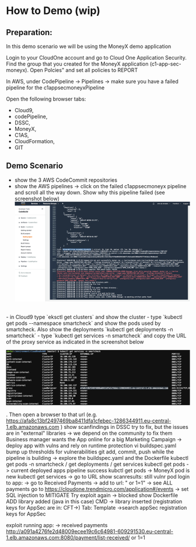 # How to Demo (wip)

## Preparation:

In this demo scenario we will be using the MoneyX demo application

Login to your CloudOne account and go to Cloud One Application Security.  Find the group that you created for the MoneyX application (c1-app-sec-moneyx).  Open Polcies" and set all policies to REPORT <br />

In AWS, under CodePipeline -> Pipelines -> make sure you have a failed pipeline for the <projectname>c1appsecmoneyxPipeline  <br />

Open the following browser tabs:
- Cloud9,
- codePipeline,
- DSSC,
- MoneyX,
- C1AS,
- CloudFormation,
- GIT

## Demo Scenario
- show the 3 AWS CodeCommit repositories
- show the AWS pipelines -> click on the failed c1appsecmoneyx pipeline and scroll all the way down.  Show why this pipeline failed (see screenshot below) ![](images/VulnerabilitiesExceededThreshold.png)
 <br />
- in Cloud9 type `eksctl get clusters` and show the cluster
- type `kubectl get pods --namespace smartcheck` and show the pods used by smartcheck.  Also show the deployments `kubectl get deployments -n smartcheck`
- type `kubectl get services -n smartcheck` and copy the URL of the proxy service as indicated in the screenshot below <br />

![](images/GetDSSCURL.png) <br />

.  Then open a browser to that url
(e.g. https://afa8c13bf2497469ba8411dfa1cfebec-1286344911.eu-central-1.elb.amazonaws.com )
show scanfindings in DSSC
    try to fix, but the issues are in "external" libraries -> we depend on the community to fix them
    Business manager wants the App online for a big Marketing Campaign
    -> deploy app with vulns and rely on runtime protection
  vi buildspec.yaml
    bump up thresholds for vulnerabilities
  git add, commit, push
  while the pipeline is building
      -> explore the buildspec.yaml and the Dockerfile
      kubectl get pods -n smartcheck / get deployments / get services
      kubectl get pods -> current deployed apps
  pipeline success
      kubctl get pods -> MoneyX pod is new
      kubectl get services -> go to URL
      show scanresults: still vulnr pod
      login to app: -> go to Received Payments -> add to url:  " or 1=1" -> see ALL payments
      go to https://cloudone.trendmicro.com/application#/events -> set SQL injection to MITIGATE
      Try exploit again  -> blocked
  show Dockerfile
      ADD library added (java in this case)
      CMD -> library inserted
      (registration keys for AppSec are in: CFT->)
          Tab: Template ->search appSec
          registration keys for AppSec


exploit running app:
-> received payments
http://a091a4276fe2d48009ecee19c6c64981-609291530.eu-central-1.elb.amazonaws.com:8080/payment/list-received/ or 1=1
